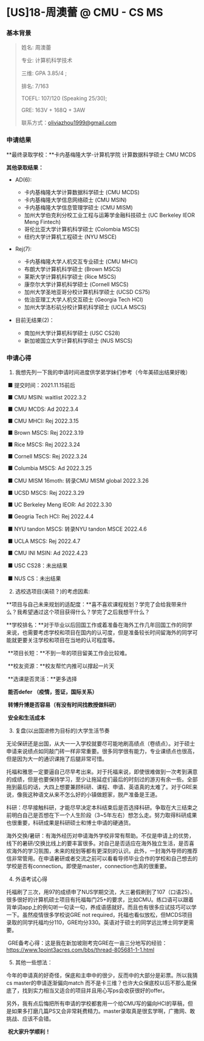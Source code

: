 # [US]18-周澳蕾 @ CMU - CS MS

### 基本背景

> 姓名: 周澳蕾
>
> 专业: 计算机科学技术
>
> 三维: GPA 3.85/4 ;
>
> 排名: 7/163
>
> TOEFL: 107/120 (Speaking 25/30);
>
> GRE: 163V + 168Q + 3AW
>
> 联系方式：oliviazhou1999@gmail.com

### 申请结果

**最终录取学校：**卡内基梅隆大学-计算机学院 计算数据科学硕士 CMU MCDS

**其他录取结果：**

* AD(6):
  * 卡内基梅隆大学计算数据科学硕士 (CMU MCDS)
  * 卡内基梅隆大学信息网络硕士 (CMU MSIN)
  * 卡内基梅隆大学信息管理学硕士 (CMU MISM)
  * 加州大学伯克利分校工业工程与运筹学金融科技硕士 (UC Berkeley IEOR Meng Fintech)
  * 哥伦比亚大学计算机科学硕士 (Colombia MSCS)
  * 纽约大学计算机工程硕士 (NYU MSCE)

* Rej(7):
  * 卡内基梅隆大学人机交互专业硕士 (CMU MHCI)
  * 布朗大学计算机科学硕士 (Brown MSCS)
  * 莱斯大学计算机科学硕士 (Rice MSCS)
  * 康奈尔大学计算机科学硕士 (Cornell MSCS)
  * 加州大学圣地亚哥分校计算机科学硕士 (UCSD CS75)
  * 佐治亚理工大学人机交互硕士 (Georgia Tech HCI)
  * 加州大学洛杉矶分校计算机科学硕士 (UCLA MSCS)

* 目前无结果(2)：
  * 南加州大学计算机科学硕士 (USC CS28)
  * 新加坡国立大学计算机科学硕士 (NUS MSCS)

### 申请心得

1. 我想先列一下我的申请时间进度供学弟学妹们参考（今年美硕出结果好晚）

​		■ 提交时间：2021.11.15前后

​		■ CMU MSIN: waitlist  2022.3.2

​		■ CMU MCDS: Ad  2022.3.4

​		■ CMU MHCI: Rej  2022.3.15

​		■ Brown MSCS: Rej  2022.3.19

​		■ Rice MSCS: Rej  2022.3.24

​		■ Cornell MSCS: Rej 2022.3.24

​		■ Columbia MSCS: Ad  2022.3.25

​		■ CMU MISM 16moth: 转录CMU MISM global  2022.3.26

​		■ UCSD MSCS: Rej  2022.3.29

​		■ UC Berkeley Meng IEOR: Ad  2022.3.30

​		■ Geogria Tech HCI: Rej  2022.4.4

​		■ NYU tandon MSCS:  转录NYU tandon MSCE  2022.4.6

​		■ UCLA MSCS: Rej  2022.4.7

​		■ CMU INI MSIN: Ad  2022.4.23

​		■ USC CS28：未出结果

​		■ NUS CS：未出结果

2. 选校选项目(美硕？)的考虑因素:

​		**项目与自己未来规划的适配度：**喜不喜欢课程规划？学完了会给我带来什么？我希望通过这个项目获得什么？学完了之后我想干什么？

​		**学校排名：**对于毕业以后回国工作或着准备在海外工作几年回国工作的同学来说，也需要考虑学校和项目在国内的认可度，但是准备较长时间留海外的同学可能就更要关注学校和项目在当地的认可程度等。

​		**项目长短：**不到一年的项目留美工作会比较难。

​		**校友资源：**校友帮忙内推可以撑起一片天

​		**选课是否灵活：**更多选择

​		**能否defer （疫情，签证，国际关系）**

​		**转博升博是否容易（有没有时间找教授做科研）**

​		**安全和生活成本**

3. 复盘(以出国进修为目标的)大学生活节奏

​		无论保研还是出国，从大一一入学校就要尽可能地刷高绩点（卷绩点）。对于硕士申请来说绩点如同敲门砖一样非常重要。很多同学很有能力，专业课绩点也很高，但是因为大一的通识课拖了后腿非常可惜。

​		托福和雅思一定要逼自己尽早考出来。对于托福来说，即使很难做到一次考到满意的成绩，但是也要保持学习，至少让拖延症们最后的时刻过的游刃有余一些。全部拖到最后的话，大四上想要兼顾科研、课程、申请、英语真的太难了。对于GRE来说，像我这种语文从来不怎么好的小镇做题家，脱产准备是王道。

​		科研：尽早接触科研，才能尽早决定本科结束后是否选择科研。争取在大三结束之前明白自己是否想在下一个人生阶段（3~5年左右）想怎么走。努力取得科研成果也很重要，科研成果是科研硕士和博士申请的硬通货。

​		海外交换/暑研：有海外经历对申请海外学校非常有帮助。不仅是申请上的优势，线下的暑研/交换比线上的要丰富很多。对自己是否适应在海外独立生活，是否喜欢海外的学习氛围，未来的规划等都有更深刻的认识。此外，一封海外导师的推荐信非常管用。在申请暑研或者交流之前可以看看导师毕业合作的学校和自己想去的学校是否有connection。即使是master，connection也真的很重要。

4. 外语考试心得

​		托福刷了三次，用97的成绩申了NUS学期交流，大三暑假刷到了107（口语25）。很多很好的计算机硕士项目有托福每门25+的要求，比如CMU。练口语可以跟着背单词app上的例句听一句读一句，养成语感就好。而且也有很多应试技巧可以学一下。虽然疫情很多学校说GRE not required，托福也看似放松，但MCDS项目录取的同学托福均分110，GRE均分330。英语对于硕士的同学远比博士同学更需要。

​		GRE备考心得：这是我在新加坡刚考完GRE在一亩三分地写的经验：https://www.1point3acres.com/bbs/thread-805681-1-1.html

5. 其他一些想法：

​		今年的申请真的好奇怪，保底和主申中的很少，反而中的大部分是彩票。所以我猜cs master的申请逐渐偏向match 而不是卡三维？也许大众保底校以后不那么能保底了，找到实力相当又适合的项目并且用心写ps会收获很好的offer。

​		另外，我有点后悔把所有申请的学校都套用一个给CMU写的偏向HCI的草稿，但是如果多打磨几篇PS又会非常耗费精力。master录取真是很玄学啊，广撒网、敢挑战、应该不会错。



​		**祝大家升学顺利！**